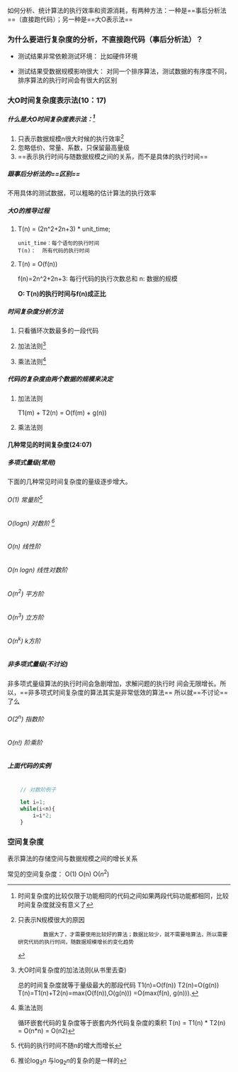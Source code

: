 如何分析、统计算法的执行效率和资源消耗，有两种方法：一种是==事后分析法==（直接跑代码）；另一种是==大O表示法==


### 为什么要进行复杂度的分析，不直接跑代码（事后分析法）？

- 测试结果非常依赖测试环境： 比如硬件环境


- 测试结果受数据规模影响很大： 对同一个排序算法，测试数据的有序度不同，排序算法的执行时间会有很大的区别
    



### 大O时间复杂度表示法(10：17)

##### 什么是大O时间复杂度表示法：[^5]
	
[^5]: 时间复杂度的比较仅限于功能相同的代码之间如果两段代码功能都相同，比较时间复杂度就没有意义了

1. 只表示数据规模n很大时候的执行效率[^3]
2. 忽略低价、常量、系数，只保留最高量级
3. ==表示执行时间与随数据规模之间的关系，而不是具体的执行时间==

[^3]: 只表示N规模很大的原因
				
				数据大了，才需要使用比较好的算法；数据比较少，就不需要啥算法，所以需要研究代码的执行时间，随数据规模增长的变化趋势


##### 跟事后分析法的==区别==

不用具体的测试数据，可以粗略的估计算法的执行效率

##### 大O的推导过程

1. T(n) = (2n^2+2n+3) * unit_time;

       unit_time：每个语句的执行时间 
       T(n)：  所有代码的执行时间


2. T(n) = O(f(n))

    f(n)=2n^2+2n+3:  每行代码的执行次数总和
    n: 数据的规模
	
    **O: T(n)的执行时间与f(n)成正比**
    

##### 时间复杂度分析方法

1. 只看循环次数最多的一段代码 

2. 加法法则[^1]

	 [^1]: 大O时间复杂度的加法法则(从书里去查)

		总的时间复杂度就等于量级最大的那段代码
		T1(n)=O(f(n))
		T2(n)=O(g(n))
		T(n)=T1(n)+T2(n)=max(O(f(n)),O(g(n))) =O(max(f(n), g(n))).

3. 乘法法则[^2]

	[^2]: 乘法法则
					 
		循环嵌套代码的复杂度等于嵌套内外代码复杂度的乘积
		T(n) = T1(n) * T2(n) = O(n*n) = O(n2)

##### 代码的复杂度由两个数据的规模来决定

1. 加法法则

	T1(m) + T2(n) = O(f(m) + g(n))	

2. 乘法法则


#### 几种常见的时间复杂度(24:07)

##### 多项式量级(常用)

下面的几种常见时间复杂度的量级逐步增大。

###### O(1) 常量阶[^常量阶]
[^常量阶]: 代码的执行时间不随n的增大而增长


###### O($log n$) 对数阶 [^4]
  
  [^4]:   推论$\log_3 n$ 与$\log_2 n$的复杂的是一样的

###### O(n) 线性阶
###### O(n $log n$)   线性对数阶
###### O($n^2$)   平方阶
###### O($n^3$)  立方阶
###### O($n^k$)   k方阶

##### 非多项式量级(不讨论)

非多项式量级算法的执行时间会急剧增加，求解问题的执行时
间会无限增长。所以，==非多项式时间复杂度的算法其实是非常低效的算法==
所以就==不讨论==了么


###### O($2^n$) 指数阶

######  O(n!) 阶乘阶


##### 上面代码的实例

```javascript

	// 对数阶例子

	let i=1;
	while(i<n){
		i=i*2;
	}


```



### 空间复杂度

表示算法的存储空间与数据规模之间的增长关系

常见的空间复杂度： O(1) O(n) O($n^2$)





